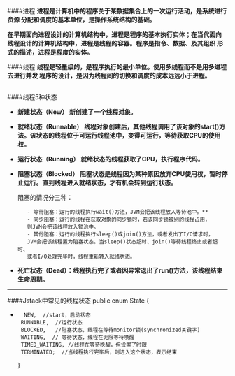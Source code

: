 ####进程
**进程是计算机中的程序关于某数据集合上的一次运行活动，是系统进行资源
分配和调度的基本单位，是操作系统结构的基础。**

**在早期面向进程设计的计算机结构中，进程是程序的基本执行实体；在当代面向
线程设计的计算机结构中，进程是线程的容器。程序是指令、数据、及其组织
形式的描述，进程是程度的实体。**

####线程
**线程是轻量级的，是程序执行的最小单位。使用多线程而不是用多进程去进行并发
程序的设计，是因为线程间的切换和调度的成本远远小于进程。**
##

####线程5种状态
- **新建状态（New） 新创建了一个线程对象。**

- **就绪状态（Runnable） 线程对象创建后，其他线程调用了该对象的start()方法。该状态的线程位于可运行线程池中，变得可运行，等待获取CPU的使用权。**

- **运行状态（Running） 就绪状态的线程获取了CPU，执行程序代码。**

- **阻塞状态（Blocked） 阻塞状态是线程因为某种原因放弃CPU使用权，暂时停止运行。直到线程进入就绪状态，才有机会转到运行状态。**
     
     阻塞的情况分三种：
     
         - 等待阻塞：运行的线程执行wait()方法，JVM会把该线程放入等待池中。**
         - 同步阻塞：运行的线程在获取对象的同步锁时，若该同步锁被别的线程占用，
         则JVM会把该线程放入锁池中。
         - 其他阻塞：运行的线程执行sleep()或join()方法，或者发出了I/O请求时，
         JVM会把该线程置为阻塞状态。当sleep()状态超时、join()等待线程终止或者超时、
         或者I/O处理完毕时，线程重新转入就绪状态。 
 - **死亡状态（Dead）：线程执行完了或者因异常退出了run()方法，该线程结束生命周期。**
---
####Jstack中常见的线程状态
 public enum State { 
 -       NEW,  //start，启动状态
        RUNNABLE,  //运行状态
        BLOCKED,   //阻塞状态，线程在等待monitor锁(synchronized关键字)
        WAITING,  // 等待状态，线程在无限等待唤醒
        TIMED_WAITING, //线程在等待唤醒，但设置了时限
        TERMINATED;  //当线程执行完毕后，则进入这个状态，表示结束
    }
   
